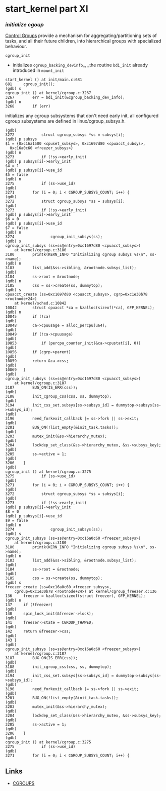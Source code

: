 # start\_kernel part XI

### _**initialize cgoup**_

[Control Groups](https://www.kernel.org/doc/Documentation/cgroup-v1/cgroups.txt) provide a mechanism for aggregating/partitioning sets of tasks, and all their future children, into hierarchical groups with specialized behaviour.

`cgroup_init` 

* initializes `cgroup_backing_devinfo`_, _the routine `bdi_init` already introduced in `mount_init`

```
start_kernel () at init/main.c:681
681		cgroup_init();
(gdb) s
cgroup_init () at kernel/cgroup.c:3267
3267		err = bdi_init(&cgroup_backing_dev_info);
(gdb) n
3268		if (err)
```

initializes any cgroup subsystems that don't need early init, all configured cgroup subsystems are defined in linux/cgroup\_subsys.h.

```
(gdb) 
3272			struct cgroup_subsys *ss = subsys[i];
(gdb) p subsys
$1 = {0xc16a1500 <cpuset_subsys>, 0xc1697d80 <cpuacct_subsys>, 
  0xc16a0c60 <freezer_subsys>}
(gdb) n
3273			if (!ss->early_init)
(gdb) p subsys[i]->early_init 
$4 = 1
(gdb) p subsys[i]->use_id 
$5 = false
(gdb) n
3275			if (ss->use_id)
(gdb) 
3271		for (i = 0; i < CGROUP_SUBSYS_COUNT; i++) {
(gdb) 
3272			struct cgroup_subsys *ss = subsys[i];
(gdb) 
3273			if (!ss->early_init)
(gdb) p subsys[i]->early_init 
$6 = 0
(gdb) p subsys[i]->use_id 
$7 = false
(gdb) n
3274				cgroup_init_subsys(ss);
(gdb) s
cgroup_init_subsys (ss=ss@entry=0xc1697d80 <cpuacct_subsys>)
    at kernel/cgroup.c:3180
3180		printk(KERN_INFO "Initializing cgroup subsys %s\n", ss->name);
(gdb) n
3183		list_add(&ss->sibling, &rootnode.subsys_list);
(gdb) 
3184		ss->root = &rootnode;
(gdb) n
3185		css = ss->create(ss, dummytop);
(gdb) s
cpuacct_create (ss=0xc1697d80 <cpuacct_subsys>, cgrp=0xc1e30b78 <rootnode+24>)
    at kernel/sched.c:10842
10842		struct cpuacct *ca = kzalloc(sizeof(*ca), GFP_KERNEL);
(gdb) n
10845		if (!ca)
(gdb) 
10848		ca->cpuusage = alloc_percpu(u64);
(gdb) 
10849		if (!ca->cpuusage)
(gdb) 
10853			if (percpu_counter_init(&ca->cpustat[i], 0))
(gdb) 
10856		if (cgrp->parent)
(gdb) 
10859		return &ca->css;
(gdb) 
10869	}
(gdb) 
cgroup_init_subsys (ss=ss@entry=0xc1697d80 <cpuacct_subsys>)
    at kernel/cgroup.c:3187
3187		BUG_ON(IS_ERR(css));
(gdb) 
3188		init_cgroup_css(css, ss, dummytop);
(gdb) 
3194		init_css_set.subsys[ss->subsys_id] = dummytop->subsys[ss->subsys_id];
(gdb) 
3196		need_forkexit_callback |= ss->fork || ss->exit;
(gdb) 
3201		BUG_ON(!list_empty(&init_task.tasks));
(gdb) 
3203		mutex_init(&ss->hierarchy_mutex);
(gdb) 
3204		lockdep_set_class(&ss->hierarchy_mutex, &ss->subsys_key);
(gdb) 
3205		ss->active = 1;
(gdb) 
3206	}
(gdb) 
cgroup_init () at kernel/cgroup.c:3275
3275			if (ss->use_id)
(gdb) 
3271		for (i = 0; i < CGROUP_SUBSYS_COUNT; i++) {
(gdb) 
3272			struct cgroup_subsys *ss = subsys[i];
(gdb) 
3273			if (!ss->early_init)
(gdb) p subsys[i]->early_init 
$8 = 0
(gdb) p subsys[i]->use_id 
$9 = false
(gdb) n
3274				cgroup_init_subsys(ss);
(gdb) s
cgroup_init_subsys (ss=ss@entry=0xc16a0c60 <freezer_subsys>)
    at kernel/cgroup.c:3180
3180		printk(KERN_INFO "Initializing cgroup subsys %s\n", ss->name);
(gdb) n
3183		list_add(&ss->sibling, &rootnode.subsys_list);
(gdb) 
3184		ss->root = &rootnode;
(gdb) 
3185		css = ss->create(ss, dummytop);
(gdb) s
freezer_create (ss=0xc16a0c60 <freezer_subsys>, 
    cgroup=0xc1e30b78 <rootnode+24>) at kernel/cgroup_freezer.c:136
136		freezer = kzalloc(sizeof(struct freezer), GFP_KERNEL);
(gdb) n
137		if (!freezer)
(gdb) 
140		spin_lock_init(&freezer->lock);
(gdb) 
141		freezer->state = CGROUP_THAWED;
(gdb) 
142		return &freezer->css;
(gdb) 
143	}
(gdb) 
cgroup_init_subsys (ss=ss@entry=0xc16a0c60 <freezer_subsys>)
    at kernel/cgroup.c:3187
3187		BUG_ON(IS_ERR(css));
(gdb) 
3188		init_cgroup_css(css, ss, dummytop);
(gdb) 
3194		init_css_set.subsys[ss->subsys_id] = dummytop->subsys[ss->subsys_id];
(gdb) 
3196		need_forkexit_callback |= ss->fork || ss->exit;
(gdb) 
3201		BUG_ON(!list_empty(&init_task.tasks));
(gdb) 
3203		mutex_init(&ss->hierarchy_mutex);
(gdb) 
3204		lockdep_set_class(&ss->hierarchy_mutex, &ss->subsys_key);
(gdb) 
3205		ss->active = 1;
(gdb) 
3206	}
(gdb) 
cgroup_init () at kernel/cgroup.c:3275
3275			if (ss->use_id)
(gdb) 
3271		for (i = 0; i < CGROUP_SUBSYS_COUNT; i++) {

```

## Links

* [CGROUPS](https://www.kernel.org/doc/Documentation/cgroup-v1/cgroups.txt)



